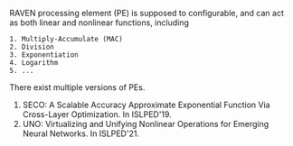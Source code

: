 RAVEN processing element (PE) is supposed to configurable, and can act as both linear and nonlinear functions, including

    1. Multiply-Accumulate (MAC)
    2. Division
    3. Exponentiation
    4. Logarithm
    5. ...

There exist multiple versions of PEs.

1. SECO: A Scalable Accuracy Approximate Exponential Function Via Cross-Layer Optimization. In ISLPED'19.
2. UNO: Virtualizing and Unifying Nonlinear Operations for Emerging Neural Networks. In ISLPED'21.